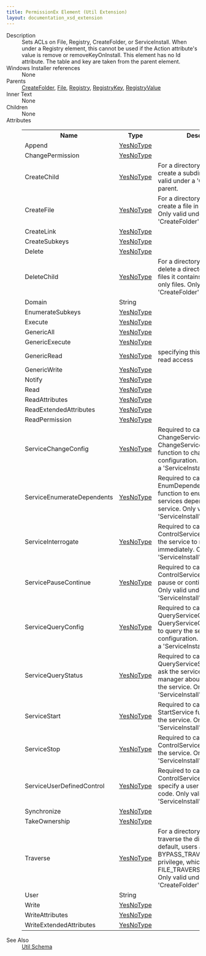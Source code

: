 ```yaml
---
title: PermissionEx Element (Util Extension)
layout: documentation_xsd_extension
---
```

<dl>
  <dt>Description</dt>
  <dd>           Sets ACLs on File, Registry, CreateFolder, or ServiceInstall.  When under a Registry element, this cannot be used           if the Action attribute's value is remove or removeKeyOnInstall.  This element has no Id attribute.           The table and key are taken from the parent element.       </dd>
  <dt>Windows Installer references</dt>
  <dd>None</dd>
  <dt>Parents</dt>
  <dd>
    <a href="../../wix/createfolder/">CreateFolder</a>, <a href="../../wix/file/">File</a>, <a href="../../wix/registry/">Registry</a>, <a href="../../wix/registrykey/">RegistryKey</a>, <a href="../../wix/registryvalue/">RegistryValue</a></dd>
  <dt>Inner Text</dt>
  <dd>None</dd>
  <dt>Children</dt>
  <dd>None</dd>
  <dt>Attributes</dt>
  <dd>
    <table cellspacing="0" cellpadding="0" class="schema">
      <tr>
        <th width="15%">Name</th>
        <th width="15%">Type</th>
        <th width="65%">Description</th>
        <th width="15%">Required</th>
      </tr>
      <tr>
        <td>Append</td>
        <td><a href="../../util/simple_type_yesnotype">YesNoType</a></td>
        <td>&nbsp;</td>
        <td>&nbsp;</td>
      </tr>
      <tr>
        <td>ChangePermission</td>
        <td><a href="../../util/simple_type_yesnotype">YesNoType</a></td>
        <td>&nbsp;</td>
        <td>&nbsp;</td>
      </tr>
      <tr>
        <td>CreateChild</td>
        <td><a href="../../util/simple_type_yesnotype">YesNoType</a></td>
        <td>For a directory, the right to create a subdirectory.  Only valid under a 'CreateFolder' parent.</td>
        <td>&nbsp;</td>
      </tr>
      <tr>
        <td>CreateFile</td>
        <td><a href="../../util/simple_type_yesnotype">YesNoType</a></td>
        <td>For a directory, the right to create a file in the directory.  Only valid under a 'CreateFolder' parent.</td>
        <td>&nbsp;</td>
      </tr>
      <tr>
        <td>CreateLink</td>
        <td><a href="../../util/simple_type_yesnotype">YesNoType</a></td>
        <td>&nbsp;</td>
        <td>&nbsp;</td>
      </tr>
      <tr>
        <td>CreateSubkeys</td>
        <td><a href="../../util/simple_type_yesnotype">YesNoType</a></td>
        <td>&nbsp;</td>
        <td>&nbsp;</td>
      </tr>
      <tr>
        <td>Delete</td>
        <td><a href="../../util/simple_type_yesnotype">YesNoType</a></td>
        <td>&nbsp;</td>
        <td>&nbsp;</td>
      </tr>
      <tr>
        <td>DeleteChild</td>
        <td><a href="../../util/simple_type_yesnotype">YesNoType</a></td>
        <td>For a directory, the right to delete a directory and all the files it contains, including read-only files.  Only valid under a 'CreateFolder' parent.</td>
        <td>&nbsp;</td>
      </tr>
      <tr>
        <td>Domain</td>
        <td>String</td>
        <td>&nbsp;</td>
        <td>&nbsp;</td>
      </tr>
      <tr>
        <td>EnumerateSubkeys</td>
        <td><a href="../../util/simple_type_yesnotype">YesNoType</a></td>
        <td>&nbsp;</td>
        <td>&nbsp;</td>
      </tr>
      <tr>
        <td>Execute</td>
        <td><a href="../../util/simple_type_yesnotype">YesNoType</a></td>
        <td>&nbsp;</td>
        <td>&nbsp;</td>
      </tr>
      <tr>
        <td>GenericAll</td>
        <td><a href="../../util/simple_type_yesnotype">YesNoType</a></td>
        <td>&nbsp;</td>
        <td>&nbsp;</td>
      </tr>
      <tr>
        <td>GenericExecute</td>
        <td><a href="../../util/simple_type_yesnotype">YesNoType</a></td>
        <td>&nbsp;</td>
        <td>&nbsp;</td>
      </tr>
      <tr>
        <td>GenericRead</td>
        <td><a href="../../util/simple_type_yesnotype">YesNoType</a></td>
        <td>specifying this will fail to grant read access</td>
        <td>&nbsp;</td>
      </tr>
      <tr>
        <td>GenericWrite</td>
        <td><a href="../../util/simple_type_yesnotype">YesNoType</a></td>
        <td>&nbsp;</td>
        <td>&nbsp;</td>
      </tr>
      <tr>
        <td>Notify</td>
        <td><a href="../../util/simple_type_yesnotype">YesNoType</a></td>
        <td>&nbsp;</td>
        <td>&nbsp;</td>
      </tr>
      <tr>
        <td>Read</td>
        <td><a href="../../util/simple_type_yesnotype">YesNoType</a></td>
        <td>&nbsp;</td>
        <td>&nbsp;</td>
      </tr>
      <tr>
        <td>ReadAttributes</td>
        <td><a href="../../util/simple_type_yesnotype">YesNoType</a></td>
        <td>&nbsp;</td>
        <td>&nbsp;</td>
      </tr>
      <tr>
        <td>ReadExtendedAttributes</td>
        <td><a href="../../util/simple_type_yesnotype">YesNoType</a></td>
        <td>&nbsp;</td>
        <td>&nbsp;</td>
      </tr>
      <tr>
        <td>ReadPermission</td>
        <td><a href="../../util/simple_type_yesnotype">YesNoType</a></td>
        <td>&nbsp;</td>
        <td>&nbsp;</td>
      </tr>
      <tr>
        <td>ServiceChangeConfig</td>
        <td><a href="../../util/simple_type_yesnotype">YesNoType</a></td>
        <td>Required to call the ChangeServiceConfig or ChangeServiceConfig2 function to change the service configuration.  Only valid under a 'ServiceInstall' parent.</td>
        <td>&nbsp;</td>
      </tr>
      <tr>
        <td>ServiceEnumerateDependents</td>
        <td><a href="../../util/simple_type_yesnotype">YesNoType</a></td>
        <td>Required to call the EnumDependentServices function to enumerate all the services dependent on the service.  Only valid under a 'ServiceInstall' parent.</td>
        <td>&nbsp;</td>
      </tr>
      <tr>
        <td>ServiceInterrogate</td>
        <td><a href="../../util/simple_type_yesnotype">YesNoType</a></td>
        <td>Required to call the ControlService function to ask the service to report its status immediately.  Only valid under a 'ServiceInstall' parent.</td>
        <td>&nbsp;</td>
      </tr>
      <tr>
        <td>ServicePauseContinue</td>
        <td><a href="../../util/simple_type_yesnotype">YesNoType</a></td>
        <td>Required to call the ControlService function to pause or continue the service.  Only valid under a 'ServiceInstall' parent.</td>
        <td>&nbsp;</td>
      </tr>
      <tr>
        <td>ServiceQueryConfig</td>
        <td><a href="../../util/simple_type_yesnotype">YesNoType</a></td>
        <td>Required to call the QueryServiceConfig and QueryServiceConfig2 functions to query the service configuration.  Only valid under a 'ServiceInstall' parent.</td>
        <td>&nbsp;</td>
      </tr>
      <tr>
        <td>ServiceQueryStatus</td>
        <td><a href="../../util/simple_type_yesnotype">YesNoType</a></td>
        <td>Required to call the QueryServiceStatus function to ask the service control manager about the status of the service.  Only valid under a 'ServiceInstall' parent.</td>
        <td>&nbsp;</td>
      </tr>
      <tr>
        <td>ServiceStart</td>
        <td><a href="../../util/simple_type_yesnotype">YesNoType</a></td>
        <td>Required to call the StartService function to start the service.  Only valid under a 'ServiceInstall' parent.</td>
        <td>&nbsp;</td>
      </tr>
      <tr>
        <td>ServiceStop</td>
        <td><a href="../../util/simple_type_yesnotype">YesNoType</a></td>
        <td>Required to call the ControlService function to stop the service.  Only valid under a 'ServiceInstall' parent.</td>
        <td>&nbsp;</td>
      </tr>
      <tr>
        <td>ServiceUserDefinedControl</td>
        <td><a href="../../util/simple_type_yesnotype">YesNoType</a></td>
        <td>Required to call the ControlService function to specify a user-defined control code.  Only valid under a 'ServiceInstall' parent.</td>
        <td>&nbsp;</td>
      </tr>
      <tr>
        <td>Synchronize</td>
        <td><a href="../../util/simple_type_yesnotype">YesNoType</a></td>
        <td>&nbsp;</td>
        <td>&nbsp;</td>
      </tr>
      <tr>
        <td>TakeOwnership</td>
        <td><a href="../../util/simple_type_yesnotype">YesNoType</a></td>
        <td>&nbsp;</td>
        <td>&nbsp;</td>
      </tr>
      <tr>
        <td>Traverse</td>
        <td><a href="../../util/simple_type_yesnotype">YesNoType</a></td>
        <td>For a directory, the right to traverse the directory.  By default, users are assigned the BYPASS_TRAVERSE_CHECKING privilege, which ignores the FILE_TRAVERSE access right.  Only valid under a 'CreateFolder' parent.</td>
        <td>&nbsp;</td>
      </tr>
      <tr>
        <td>User</td>
        <td>String</td>
        <td>&nbsp;</td>
        <td>Yes</td>
      </tr>
      <tr>
        <td>Write</td>
        <td><a href="../../util/simple_type_yesnotype">YesNoType</a></td>
        <td>&nbsp;</td>
        <td>&nbsp;</td>
      </tr>
      <tr>
        <td>WriteAttributes</td>
        <td><a href="../../util/simple_type_yesnotype">YesNoType</a></td>
        <td>&nbsp;</td>
        <td>&nbsp;</td>
      </tr>
      <tr>
        <td>WriteExtendedAttributes</td>
        <td><a href="../../util/simple_type_yesnotype">YesNoType</a></td>
        <td>&nbsp;</td>
        <td>&nbsp;</td>
      </tr>
    </table>
  </dd>
  <dt>See Also</dt>
  <dd>
    <a href="../">Util Schema</a>
  </dd>
</dl>
